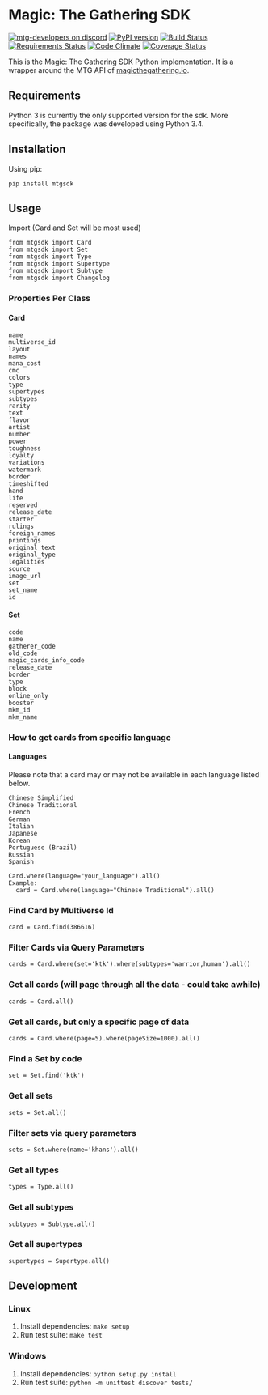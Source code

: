 # Magic: The Gathering SDK

[![mtg-developers on discord](https://img.shields.io/badge/discord-mtg%20developers-738bd7.svg)](https://discord.gg/qwGJNnP)
[![PyPI version](https://badge.fury.io/py/mtgsdk.svg)](https://badge.fury.io/py/mtgsdk)
[![Build Status](https://travis-ci.org/MagicTheGathering/mtg-sdk-python.svg?branch=master)](https://travis-ci.org/MagicTheGathering/mtg-sdk-python)
[![Requirements Status](https://requires.io/github/MagicTheGathering/mtg-sdk-python/requirements.svg?branch=master)](https://requires.io/github/MagicTheGathering/mtg-sdk-python/requirements/?branch=master)
[![Code Climate](https://codeclimate.com/github/MagicTheGathering/mtg-sdk-python/badges/gpa.svg)](https://codeclimate.com/github/MagicTheGathering/mtg-sdk-python)
[![Coverage Status](https://coveralls.io/repos/github/MagicTheGathering/mtg-sdk-python/badge.svg?branch=master)](https://coveralls.io/github/MagicTheGathering/mtg-sdk-python?branch=master)

This is the Magic: The Gathering SDK Python implementation. It is a wrapper around the MTG API of [magicthegathering.io](http://magicthegathering.io/).

## Requirements
Python 3 is currently the only supported version for the sdk. More specifically, the package was developed using Python 3.4.

## Installation

Using pip:

    pip install mtgsdk

## Usage

Import (Card and Set will be most used)

    from mtgsdk import Card
    from mtgsdk import Set
    from mtgsdk import Type
    from mtgsdk import Supertype
    from mtgsdk import Subtype
    from mtgsdk import Changelog

### Properties Per Class

#### Card

    name
    multiverse_id
    layout
    names
    mana_cost
    cmc
    colors
    type
    supertypes
    subtypes
    rarity
    text
    flavor
    artist
    number
    power
    toughness
    loyalty
    variations
    watermark
    border
    timeshifted
    hand
    life
    reserved
    release_date
    starter
    rulings
    foreign_names
    printings
    original_text
    original_type
    legalities
    source
    image_url
    set
    set_name
    id

#### Set

    code
    name
    gatherer_code
    old_code
    magic_cards_info_code
    release_date
    border
    type
    block
    online_only
    booster
    mkm_id
    mkm_name
    
### How to get cards from specific language

#### Languages
Please note that a card may or may not be available in each language listed below.

    Chinese Simplified
    Chinese Traditional
    French
    German
    Italian
    Japanese
    Korean
    Portuguese (Brazil)
    Russian
    Spanish

    Card.where(language="your_language").all()
    Example:
      card = Card.where(language="Chinese Traditional").all()

### Find Card by Multiverse Id

    card = Card.find(386616)

### Filter Cards via Query Parameters

    cards = Card.where(set='ktk').where(subtypes='warrior,human').all()

### Get all cards (will page through all the data - could take awhile)

    cards = Card.all()

### Get all cards, but only a specific page of data

    cards = Card.where(page=5).where(pageSize=1000).all()

### Find a Set by code

    set = Set.find('ktk')

### Get all sets

    sets = Set.all()

### Filter sets via query parameters

    sets = Set.where(name='khans').all()

### Get all types

    types = Type.all()

### Get all subtypes

    subtypes = Subtype.all()

### Get all supertypes

    supertypes = Supertype.all()

## Development

### Linux

1. Install dependencies: `make setup`
2. Run test suite: `make test`

### Windows

1. Install dependencies: `python setup.py install`
2. Run test suite: `python -m unittest discover tests/`
